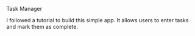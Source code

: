 Task Manager

I followed a tutorial to build this simple app. It allows users to enter tasks and mark them as complete.
